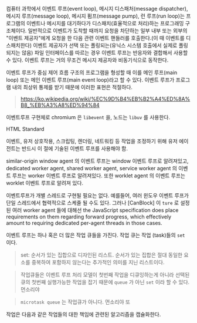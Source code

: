 컴퓨터 과학에서 이벤트 루프(event loop), 메시지 디스패처(message dispatcher), 메시지 루프(message loop), 메시지 펌프(message pump), 런 루프(run loop)는 프로그램의 이벤트나 메시지를 대기하다가 디스패치(효율적으로 처리)하는 프로그래밍 구조체이다. 일반적으로 이벤트가 도착할 때까지 요청을 차단하는 일부 내부 또는 외부의 "이벤트 제공자"에게 요청을 한 다음 관련 이벤트 핸들러를 호출한다.(이 때 이벤트를 디스패치한다) 이벤트 제공자가 선택 또는 폴링되는(유닉스 시스템 호출에서 실제로 폴링되지는 않음) 파일 인터페이스를 따르는 경우 이벤트 루프는 반응자와 결합해서 사용할 수 있다. 이벤트 루프는 거의 무조건 메시지 제공자와 비동기식으로 동작한다.

이벤트 루프가 중심 제어 흐름 구조의 프로그램을 형성할 때 이를 메인 루프(main loop) 또는 메인 이벤트 루프(main event loop)라고 할 수 있다. 이벤트 루프가 프로그램 내의 최상위 통제를 받기 때문에 이러한 표현은 적절하다.

> https://ko.wikipedia.org/wiki/%EC%9D%B4%EB%B2%A4%ED%8A%B8_%EB%A3%A8%ED%94%84

이벤트루프 구현체로 chromium 은 `libevent` 을, 노드는 `libuv` 를 사용한다.

HTML Standard

이벤트, 유저 상호작용, 스크립팅, 렌더링, 네트워킹 등 작업을 조정하기 위해 유저 에이전트는 반드시 이 절에 기술된 이벤트 루프를 사용해야 함. 

similar-origin window agent 의 이벤트 루프는 window 이벤트 루프로 알려져있고, dedicated worker agent, shared worker agent, service worker agent 의 이벤트 루프는 worker 이벤트 루프로 알려져있다. 또한 worklet agent 의 이벤트 루프는 worklet 이벤트 루프로 알려져 있다.

이벤트루프가 개별 스레드로 구현될 필요는 없다. 예를들어, 여러 윈도우 이벤트 루프가 단일 스레드에서 협력적으로 스케줄 될 수도 있다. 그러나 [CanBlock] 이 `ture` 로 설정된 여러 worker agent 들에 대해선 the JavaScript specification does place requirements on them regarding forward progress, which effectively amount to requiring dedicated per-agent threads in those cases.

이벤트 루프는 하나 혹은 더 많은 작업 큐들을 가진다. 작업 큐는 작업 (task)들의 `set` 이다.

> set: 순서가 있는 집합으로 디자인된 리스트. 순서가 있는 집합은 절대 동일한 요소를 중복하여 포함하지 않는다는 추가적인 의미를 지닌 리스트이다.

> 작업큐들은 이벤트 루프 처리 모델이 첫번째 작업을 디큐잉하는게 아니라 선택된 큐의 첫번째 실행가능한 작업을 잡기 때문에 `queue` 가 아닌 `set` 이라 할 수 있다. 먼소리야

> `microtask queue` 는 작업큐가 아니다. 먼소리야 또

작업은 다음과 같은 작업들의 대한 책임에 관련된 알고리즘을 캡슐화한다.


